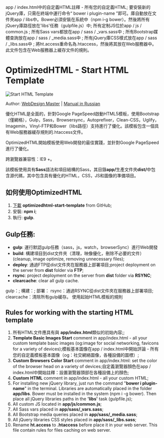 app / index.html中的自定義HTML註釋 - 所有您的自定義HTML;
要安裝新的jQuery庫，只需在終端中運行命令“ bower i plugin-name ”即可。庫自動放在文件夾app / libs中。Bower必須安裝在系統中（npm i-g bower）。然後將所有jQuery庫路徑放在'libs'任務（gulpfile.js）中;
所有定制JS位於app / js / common.js ;
所有Sass vars都放在app / sass / _vars.sass中 ;
所有Bootstrap媒體查詢放在app / sass / _media.sass中 ;
所有jQuery庫CSS樣式放在app / sass / _libs.sass中 ;
將ht.access重命名為.htaccess，然後將其放在Web服務器中。此文件包含在Web服務器上緩存文件的規則。







<h1>OptimizedHTML - Start HTML Template</h1>


<p>
	<img src="https://raw.githubusercontent.com/agragregra/optimizedhtml-start-template/master/app/img/preview.jpg" alt="Start HTML Template">
</p>

<p>Author: <a href="http://webdesign-master.ru" target="_blank">WebDesign Master</a> | <a href="http://webdesign-master.ru/blog/tools/2016-08-19-optimizedhtml.html" target="_blank">Manual in Russian</a></p>

<p>優化HTML是全面的，針對Google PageSpeed啟動HTML5模板，使用Bootstrap（僅網格），Gulp，Sass，Browsersync，Autoprefixer，Clean-CSS，Uglify，Imagemin，Vinyl-FTP和Bower（libs路徑）支持進行了優化。該模板包含一個具有Web服務器緩存規則的.htaccess文件。</p>

<p>OptimizedHTML開始模板使用Web開發的最佳實踐，並針對Google PageSpeed進行了優化。</p>

<p>跨瀏覽器兼容性：IE9 +。</p>

<P>該模板使用具有<strong>Sass</strong>語法和項目結構的Sass，其目錄<strong>app/</strong>生產文件夾<strong>dist/</strong>中包含源代碼，其中包含具有優化的HTML，CSS，JS和圖像的準備項目。</p>

<h2>如何使用OptimizedHTML</h2>

<ol>
	<li><a href="https://github.com/agragregra/optimizedhtml-start-template/archive/master.zip">下載</a> <strong>optimizedhtml-start-template</strong> from GitHub;</li>
	<li>安裝: <strong>npm i</strong>;</li>
	<li>執行: <strong>gulp</strong>.</li>
</ol>

<h2>Gulp任務:</h2>

<ul>
	<li><strong>gulp</strong>: 運行默認gulp任務（sass，js，watch，browserSync）進行Web開發</li>
	<li><strong>build</strong>: 構建項目到dist文件夾（清理，映像優化，刪除不必要的文件） (cleanup, image optimize, removing unnecessary files);</li>
	<li><strong>deploy</strong>: 通過FTP從dist文件夾在服務器上部署項目;project deployment on the server from <strong>dist</strong> folder via <strong>FTP</strong>;</li>
	<li><strong>rsync</strong>: project deployment on the server from <strong>dist</strong> folder via <strong>RSYNC</strong>;</li>
	<li><strong>clearcache</strong>: clear all gulp cache.</li>
</ul>

gulp：;
構建：;
部署：
rsync：通過RSYNC從dist文件夾在服務器上部署項目;
clearcache：清除所有gulp緩存。
使用起始HTML模板的規則

<h2>Rules for working with the starting HTML template</h2>

<ol>
	<li>所有HTML文件應具有與 <strong>app/index.html</strong>類似的初始內容;;</li>
	<li><strong>Template Basic Images Start</strong> comment in app/index.html - all your custom template basic images (og:image for social networking, favicons for a variety of devices);模板基本圖像在app / index.html中開始評論 - 所有您的自定義模板基本圖像（og：社交網絡圖像，各種設備的圖標）;</li>
	<li><strong>Custom Browsers Color Start</strong> comment in app/index.html: set the color of the browser head on a variety of devices;自定義瀏覽器顏色在app / index.html中開始註釋：設置瀏覽器頭部在各種設備上的顏色;</li>
	<li><strong>Custom HTML</strong> comment in app/index.html - all your custom HTML;</li>
	<li>For installing new jQuery library, just run the command "<strong>bower i plugin-name</strong>" in the terminal. Libraries are automatically placed in the folder <strong>app/libs</strong>. Bower must be installed in the system (npm i -g bower). Then place all jQuery libraries paths in the <strong>'libs'</strong> task (gulpfile.js);</li>
	<li>All custom JS located in <strong>app/js/common.js</strong>;</li>
	<li>All Sass vars placed in <strong>app/sass/_vars.sass</strong>;</li>
	<li>All Bootstrap media queries placed in <strong>app/sass/_media.sass</strong>;</li>
	<li>All jQuery libraries CSS styles placed in <strong>app/sass/_libs.sass</strong>;</li>
	<li>Rename <strong>ht.access</strong> to <strong>.htaccess</strong> before place it in your web server. This file contain rules for files caching on web server.</li>
</ol>
